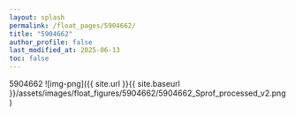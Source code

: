 ```yaml
---
layout: splash
permalink: /float_pages/5904662/
title: "5904662"
author_profile: false
last_modified_at: 2025-06-13
toc: false
---
```

 
5904662
![img-png]({{ site.url }}{{ site.baseurl }}/assets/images/float_figures/5904662/5904662_Sprof_processed_v2.png)